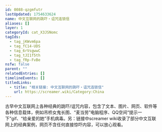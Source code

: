 ```yaml
---
id: 0088-qzgmfutr
lastUpdated: 1754633624
name: 中文互联网的跳吓・诅咒连锁信
aliases: []
layer: 1
categoryId: cat_X3JSNomc
tagIds:
  - tag_jKWvm6pa
  - tag_fC14-UDS
  - tag_6rVsgwwC
  - tag_tJI1f5th
  - tag_fRp-FvBe
nsfw: false
parent: ""
relatedEntries: []
timelineEvents: []
titledLinks:
  - title: "相关链接: 中文互联网的跳吓・诅咒连锁信"
    url: https://screamer.wiki/Category:China
---
```


古早中文互联网上各种经典的跳吓/诅咒内容，包含了文本、图片、网页、软件等各种信息载体，例如吊桥女鬼长图、“麦当劳”电脑程序、QQ空间“提示一下”gif、“给亲爱的她”手机病毒。另：链接中screamer wiki收录了部分中文互联网上的经典案例，网页不含任何直接惊吓内容，可以放心观看。